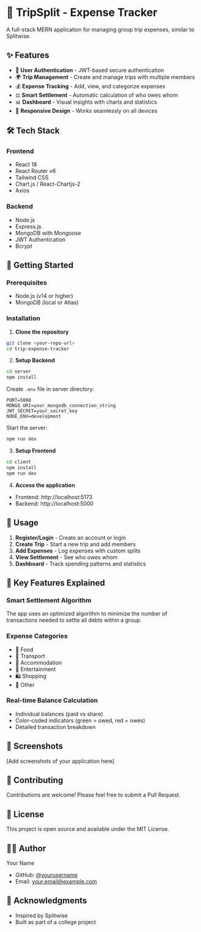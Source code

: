 # 💸 TripSplit - Expense Tracker

A full-stack MERN application for managing group trip expenses, similar to Splitwise.

## ✨ Features

- 🔐 **User Authentication** - JWT-based secure authentication
- 🌍 **Trip Management** - Create and manage trips with multiple members
- 💰 **Expense Tracking** - Add, view, and categorize expenses
- ⚖️ **Smart Settlement** - Automatic calculation of who owes whom
- 📊 **Dashboard** - Visual insights with charts and statistics
- 📱 **Responsive Design** - Works seamlessly on all devices

## 🛠️ Tech Stack

### Frontend
- React 18
- React Router v6
- Tailwind CSS
- Chart.js / React-Chartjs-2
- Axios

### Backend
- Node.js
- Express.js
- MongoDB with Mongoose
- JWT Authentication
- Bcrypt

## 🚀 Getting Started

### Prerequisites
- Node.js (v14 or higher)
- MongoDB (local or Atlas)

### Installation

1. **Clone the repository**
```bash
git clone <your-repo-url>
cd trip-expense-tracker
```

2. **Setup Backend**
```bash
cd server
npm install
```

Create `.env` file in server directory:
```env
PORT=5000
MONGO_URI=your_mongodb_connection_string
JWT_SECRET=your_secret_key
NODE_ENV=development
```

Start the server:
```bash
npm run dev
```

3. **Setup Frontend**
```bash
cd client
npm install
npm run dev
```

4. **Access the application**
- Frontend: http://localhost:5173
- Backend: http://localhost:5000

## 📖 Usage

1. **Register/Login** - Create an account or login
2. **Create Trip** - Start a new trip and add members
3. **Add Expenses** - Log expenses with custom splits
4. **View Settlement** - See who owes whom
5. **Dashboard** - Track spending patterns and statistics

## 🎯 Key Features Explained

### Smart Settlement Algorithm
The app uses an optimized algorithm to minimize the number of transactions needed to settle all debts within a group.

### Expense Categories
- 🍔 Food
- 🚗 Transport
- 🏨 Accommodation
- 🎉 Entertainment
- 🛍️ Shopping
- 📝 Other

### Real-time Balance Calculation
- Individual balances (paid vs share)
- Color-coded indicators (green = owed, red = owes)
- Detailed transaction breakdown

## 📸 Screenshots

[Add screenshots of your application here]

## 🤝 Contributing

Contributions are welcome! Please feel free to submit a Pull Request.

## 📝 License

This project is open source and available under the MIT License.

## 👨‍💻 Author

Your Name
- GitHub: [@yourusername](https://github.com/yourusername)
- Email: your.email@example.com

## 🙏 Acknowledgments

- Inspired by Splitwise
- Built as part of a college project
